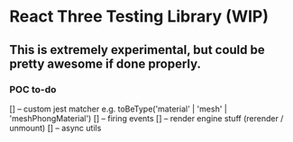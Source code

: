 # React Three Testing Library (WIP)

## This is extremely experimental, but could be pretty awesome if done properly.

### POC to-do
[] – custom jest matcher e.g. toBeType('material' | 'mesh' | 'meshPhongMaterial')
[] – firing events
[] – render engine stuff (rerender / unmount)
[] – async utils
